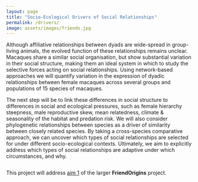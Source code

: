 ```yaml
---
layout: page
title: "Socio-Ecological Drivers of Social Relationships"
permalink: /drivers/
image: assets/images/friends.jpg
---
```


Although affiliative relationships between dyads are wide-spread in group-living animals, the evolved function of these relationships remains unclear. Macaques share a similar social organisation, but show substantial variation in their social structure, making them an ideal system in which to study the selective forces acting on social relationships. Using network-based approaches we will quantify variation in the expression of dyadic relationships between female macaques across several groups and populations of 15 species of macaques. 

The next step will be to link these differences in social structure to differences in social and ecological pressures, such as female hierarchy steepness, male reproductive skew, mean relatedness, climate & seasonality of the habitat and predation risk. We will also consider phylogenetic relationships between species as a driver of similarity between closely related species. By taking a cross-species comparative approach, we can uncover which types of social relationships are selected for under different socio-ecological contexts. Ultimately, we aim to explicitly address which types of social relationships are adaptive under which circumstances, and why.

<div style="display:inline-block;vertical-align:top;">
<class="image" src ="/assets/images/Formosan - Chungphoto cropped.jpg" alt=""/>
</div>
<div style="display:inline-block max-width: 100%; max-height: 600px;">
<p>
This project will address <a href="https://www.friendorigins.com/what-is-friendorigins.html">aim 1</a> of the larger <strong>FriendOrigins</strong> project. 
</p>
</div>
